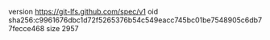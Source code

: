 version https://git-lfs.github.com/spec/v1
oid sha256:c9961676dbc1d72f5265376b54c549eacc745bc01be7548905c6db77fecce468
size 2957
